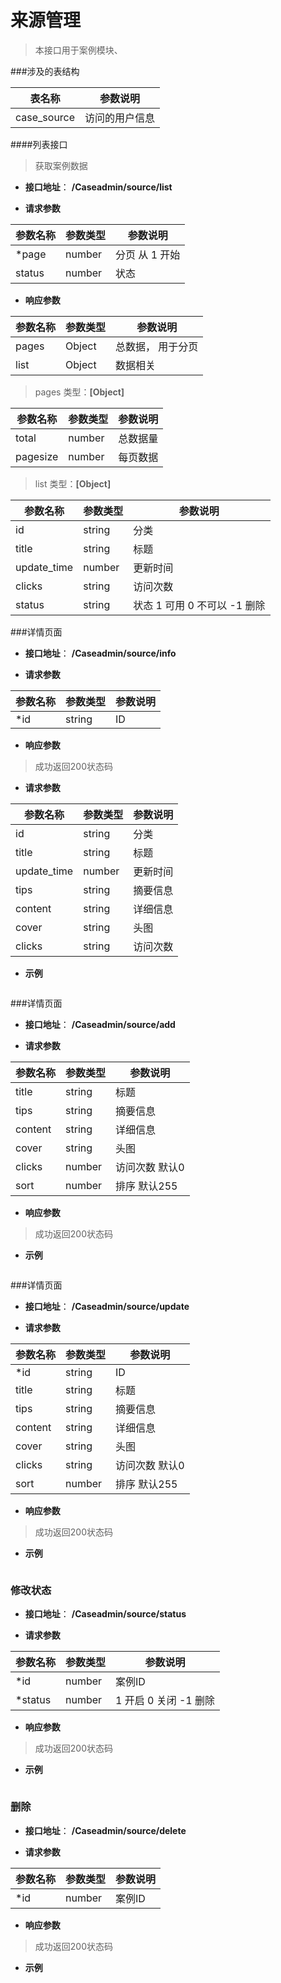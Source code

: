 # 来源管理

> 本接口用于案例模块、

###涉及的表结构

|  表名称  |  参数说明 |
| --------- |  ------- |
| case_source | 访问的用户信息|  |

####列表接口

> 获取案例数据

+ __接口地址__： __/Caseadmin/source/list__

+ __请求参数__

|  参数名称  | 参数类型 | 参数说明 |
| --------- | -------- | ------- |
|*page | number | 分页  从 1 开始  |
|status | number | 状态 |


+ __响应参数__

|  参数名称  | 参数类型 | 参数说明 |
| --------- | -------- | ------- |
| pages | Object | 总数据， 用于分页 |
| list | Object | 数据相关 |

>  pages 类型：__[Object]__

|  参数名称  | 参数类型 | 参数说明 |
| --------- | -------- | ------- |
| total | number | 总数据量  |
| pagesize | number |  每页数据 |

>  list 类型：__[Object]__

|  参数名称  | 参数类型 | 参数说明 |
| --------- | -------- | ------- |
| id | string | 分类  |
| title | string | 标题 |
| update_time | number | 更新时间 |
| clicks | string | 访问次数 |
| status | string |状态 1 可用  0 不可以 -1 删除 |



###详情页面

+ __接口地址__： __/Caseadmin/source/info__

+ __请求参数__

|  参数名称  | 参数类型 | 参数说明 |
| --------- | -------- | ------- |
|*id | string | ID |

+ __响应参数__

> 成功返回200状态码

+ __请求参数__

|  参数名称  | 参数类型 | 参数说明 |
| --------- | -------- | ------- |
| id | string | 分类  |
| title | string | 标题 |
| update_time | number | 更新时间 |
| tips | string | 摘要信息 |
| content | string | 详细信息 |
| cover | string | 头图 |
| clicks | string | 访问次数 |

+ __示例__

``` javascript
```

###详情页面

+ __接口地址__： __/Caseadmin/source/add__

+ __请求参数__

|  参数名称  | 参数类型 | 参数说明 |
| --------- | -------- | ------- |
| title | string | 标题 |
| tips | string | 摘要信息 |
| content | string | 详细信息 |
| cover | string | 头图 |
| clicks | number | 访问次数  默认0 |
| sort | number | 排序 默认255 |

+ __响应参数__

> 成功返回200状态码


+ __示例__

``` javascript
```


###详情页面

+ __接口地址__： __/Caseadmin/source/update__

+ __请求参数__

|  参数名称  | 参数类型 | 参数说明 |
| --------- | -------- | ------- |
| *id | string | ID |
| title | string | 标题 |
| tips | string | 摘要信息 |
| content | string | 详细信息 |
| cover | string | 头图 |
| clicks | string | 访问次数  默认0 |
| sort | number | 排序 默认255 |

+ __响应参数__

> 成功返回200状态码


+ __示例__

``` javascript
```

###  修改状态

+ __接口地址__： __/Caseadmin/source/status__

+ __请求参数__

|  参数名称  | 参数类型 | 参数说明 |
| --------- | -------- | ------- |
| *id | number |  案例ID |
| *status | number | 1 开启  0 关闭  -1 删除  |

+ __响应参数__

> 成功返回200状态码


+ __示例__

``` javascript
```

###  删除

+ __接口地址__： __/Caseadmin/source/delete__

+ __请求参数__

|  参数名称  | 参数类型 | 参数说明 |
| --------- | -------- | ------- |
| *id | number |  案例ID |

+ __响应参数__

> 成功返回200状态码

+ __示例__

``` javascript
```
